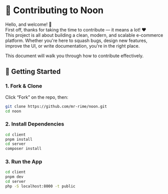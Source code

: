 # 🛒 Contributing to Noon

Hello, and welcome! 👋  
First off, thanks for taking the time to contribute — it means a lot! ❤️  
This project is all about building a clean, modern, and scalable e-commerce platform. Whether you're here to squash bugs, design new features, improve the UI, or write documentation, you're in the right place.

This document will walk you through how to contribute effectively.

## 🚀 Getting Started

### 1. Fork & Clone

Click “Fork” on the repo, then:

```bash
git clone https://github.com/mr-rime/noon.git
cd noon
```
### 2. Install Dependencies

```bash
cd client
pnpm install
cd server 
composer install
```
### 3. Run the App

```bash
cd client
pnpm dev
cd server
php -S localhost:8000 -t public
```

